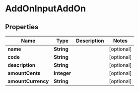 

# AddOnInputAddOn


## Properties

| Name | Type | Description | Notes |
|------------ | ------------- | ------------- | -------------|
|**name** | **String** |  |  [optional] |
|**code** | **String** |  |  [optional] |
|**description** | **String** |  |  [optional] |
|**amountCents** | **Integer** |  |  [optional] |
|**amountCurrency** | **String** |  |  [optional] |



